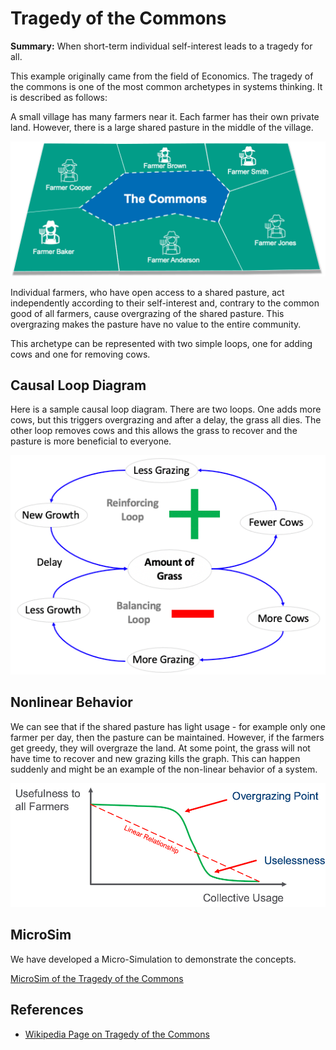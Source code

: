 # Tragedy of the Commons

**Summary:** When short-term individual self-interest leads to a tragedy for all.

This example originally came from the field of Economics.  The tragedy of the commons is one of the most common archetypes in systems thinking.  It is described as follows:

A small village has many farmers near it.  Each farmer has their own private land.  However, there is a large shared pasture in the middle of the village.

![](../img/commons.png)

Individual farmers, who have open access to a shared pasture, act independently according to their self-interest and, contrary to the common good of all farmers, cause overgrazing of the shared pasture.  This overgrazing makes the pasture have no value to the entire community.

This archetype can be represented with two simple loops, one for adding cows and one for removing cows.

## Causal Loop Diagram

Here is a sample causal loop diagram.  There are two loops.  One adds more cows, but this triggers overgrazing and after a delay, the grass all dies.  The other loop removes cows and this allows the grass to recover and the pasture is more beneficial to everyone.

![Tragedy of the Commons Diagram](../img/tragedy-of-the-commons-diagram.png)

## Nonlinear Behavior

We can see that if the shared pasture has light usage - for example only one farmer per day, then the pasture can be maintained.  However, if the farmers get greedy, they will overgraze the land.  At some point, the grass will not have time to recover and new grazing kills the graph.  This can happen suddenly and might be an example of the non-linear behavior of a system.

![Non Linear Example](../img/non-linear-example.png)

## MicroSim

We have developed a Micro-Simulation to demonstrate the
concepts.

[MicroSim of the Tragedy of the Commons](../sims/toc/index.md)

## References

* [Wikipedia Page on Tragedy of the Commons](https://en.wikipedia.org/wiki/Tragedy_of_the_commons)